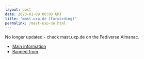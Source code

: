 ```yaml
---
layout: post
date: 2023-01-09 00:00 GMT
title: "mast.uxp.de (forwarding)"
permalink: /mast-uxp-de.html
---
```


No longer updated - check mast.uxp.de on the Fediverse Almanac.

* [Main information](https://www.fediversealmanac.com/api/v1/instances/mast.uxp.de)
* [Banned from](https://www.fediversealmanac.com/api/v1/instances/mast.uxp.de/banned_from)

